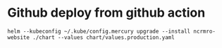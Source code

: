 # Github deploy from github action

```shell
helm --kubeconfig ~/.kube/config.mercury upgrade --install ncrmro-website ./chart --values chart/values.production.yaml
```